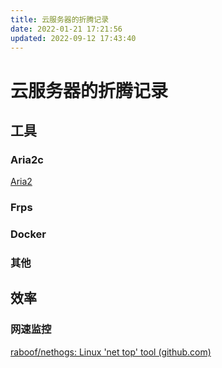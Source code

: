 ```yaml
---
title: 云服务器的折腾记录
date: 2022-01-21 17:21:56
updated: 2022-09-12 17:43:40
---
```


# 云服务器的折腾记录

## 工具

### Aria2c

[Aria2](Aria2.md)

### Frps

### Docker

### 其他

## 效率

### 网速监控

[raboof/nethogs: Linux 'net top' tool (github.com)](https://github.com/raboof/nethogs)
